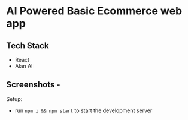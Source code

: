 # AI Powered Basic Ecommerce web app

## Tech Stack
- React
- Alan AI

## Screenshots -
<!-- 
![DashBoard](https://github.com/UtkarshA135/AI-powered-Ecommerce/blob/master/screenshots/DashBoard.png)
![Cart](https://github.com/UtkarshA135/AI-powered-Ecommerce/blob/master/screenshots/cart.png)
![Checkout](https://github.com/UtkarshA135/AI-powered-Ecommerce/blob/master/screenshots/purchase.png)

 -->

Setup:
- run ```npm i && npm start``` to start the development server
